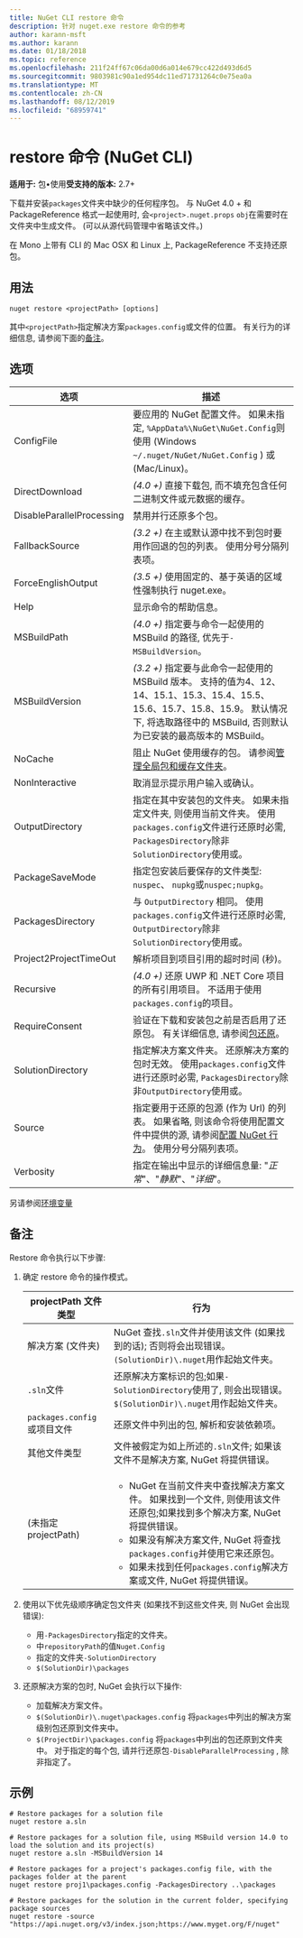 ```yaml
---
title: NuGet CLI restore 命令
description: 针对 nuget.exe restore 命令的参考
author: karann-msft
ms.author: karann
ms.date: 01/18/2018
ms.topic: reference
ms.openlocfilehash: 211f24ff67c06da00d6a014e679cc422d493d6d5
ms.sourcegitcommit: 9803981c90a1ed954dc11ed71731264c0e75ea0a
ms.translationtype: MT
ms.contentlocale: zh-CN
ms.lasthandoff: 08/12/2019
ms.locfileid: "68959741"
---
```

# <a name="restore-command-nuget-cli"></a>restore 命令 (NuGet CLI)

**适用于:** 包&bullet;使用**受支持的版本:** 2.7+

下载并安装`packages`文件夹中缺少的任何程序包。 与 NuGet 4.0 + 和 PackageReference 格式一起使用时, 会`<project>.nuget.props` `obj`在需要时在文件夹中生成文件。 (可以从源代码管理中省略该文件。)

在 Mono 上带有 CLI 的 Mac OSX 和 Linux 上, PackageReference 不支持还原包。

## <a name="usage"></a>用法

```cli
nuget restore <projectPath> [options]
```

其中`<projectPath>`指定解决方案`packages.config`或文件的位置。 有关行为的详细信息, 请参阅下面的[备注](#remarks)。

## <a name="options"></a>选项

| 选项 | 描述 |
| --- | --- |
| ConfigFile | 要应用的 NuGet 配置文件。 如果未指定, `%AppData%\NuGet\NuGet.Config`则使用 (Windows `~/.nuget/NuGet/NuGet.Config` ) 或 (Mac/Linux)。|
| DirectDownload | *(4.0 +)* 直接下载包, 而不填充包含任何二进制文件或元数据的缓存。 |
| DisableParallelProcessing | 禁用并行还原多个包。 |
| FallbackSource | *(3.2 +)* 在主或默认源中找不到包时要用作回退的包的列表。 使用分号分隔列表项。 |
| ForceEnglishOutput | *(3.5 +)* 使用固定的、基于英语的区域性强制执行 nuget.exe。 |
| Help | 显示命令的帮助信息。 |
| MSBuildPath | *(4.0 +)* 指定要与命令一起使用的 MSBuild 的路径, 优先于`-MSBuildVersion`。 |
| MSBuildVersion | *(3.2 +)* 指定要与此命令一起使用的 MSBuild 版本。 支持的值为4、12、14、15.1、15.3、15.4、15.5、15.6、15.7、15.8、15.9。 默认情况下, 将选取路径中的 MSBuild, 否则默认为已安装的最高版本的 MSBuild。 |
| NoCache | 阻止 NuGet 使用缓存的包。 请参阅[管理全局包和缓存文件夹](../../consume-packages/managing-the-global-packages-and-cache-folders.md)。 |
| NonInteractive | 取消显示提示用户输入或确认。 |
| OutputDirectory | 指定在其中安装包的文件夹。 如果未指定文件夹, 则使用当前文件夹。 使用`packages.config`文件进行还原时必需, `PackagesDirectory`除非`SolutionDirectory`使用或。|
| PackageSaveMode | 指定包安装后要保存的文件类型: `nuspec`、 `nupkg`或`nuspec;nupkg`。 |
| PackagesDirectory | 与 `OutputDirectory` 相同。 使用`packages.config`文件进行还原时必需, `OutputDirectory`除非`SolutionDirectory`使用或。 |
| Project2ProjectTimeOut | 解析项目到项目引用的超时时间 (秒)。 |
| Recursive | *(4.0 +)* 还原 UWP 和 .NET Core 项目的所有引用项目。 不适用于使用`packages.config`的项目。 |
| RequireConsent | 验证在下载和安装包之前是否启用了还原包。 有关详细信息, 请参阅[包还原](../../consume-packages/package-restore.md)。 |
| SolutionDirectory | 指定解决方案文件夹。 还原解决方案的包时无效。 使用`packages.config`文件进行还原时必需, `PackagesDirectory`除非`OutputDirectory`使用或。 |
| Source | 指定要用于还原的包源 (作为 Url) 的列表。 如果省略, 则该命令将使用配置文件中提供的源, 请参阅[配置 NuGet 行为](../../consume-packages/configuring-nuget-behavior.md)。 使用分号分隔列表项。 |
| Verbosity | 指定在输出中显示的详细信息量: "*正常*"、"*静默*"、"*详细*"。 |

另请参阅[环境变量](cli-ref-environment-variables.md)

## <a name="remarks"></a>备注

Restore 命令执行以下步骤:

1. 确定 restore 命令的操作模式。

   | projectPath 文件类型 | 行为 |
   | --- | --- |
   | 解决方案 (文件夹) | NuGet 查找`.sln`文件并使用该文件 (如果找到的话); 否则将会出现错误。 `(SolutionDir)\.nuget`用作起始文件夹。 |
   | `.sln`文件 | 还原解决方案标识的包;如果`-SolutionDirectory`使用了, 则会出现错误。 `$(SolutionDir)\.nuget`用作起始文件夹。 |
   | `packages.config`或项目文件 | 还原文件中列出的包, 解析和安装依赖项。 |
   | 其他文件类型 | 文件被假定为如上所述的`.sln`文件; 如果该文件不是解决方案, NuGet 将提供错误。 |
   | (未指定 projectPath) | <ul><li>NuGet 在当前文件夹中查找解决方案文件。 如果找到一个文件, 则使用该文件还原包;如果找到多个解决方案, NuGet 将提供错误。</li><li>如果没有解决方案文件, NuGet 将查找`packages.config`并使用它来还原包。</li><li>如果未找到任何`packages.config`解决方案或文件, NuGet 将提供错误。</ul> |

2. 使用以下优先级顺序确定包文件夹 (如果找不到这些文件夹, 则 NuGet 会出现错误):

    - 用`-PackagesDirectory`指定的文件夹。
    - 中`repositoryPath`的值`Nuget.Config`
    - 指定的文件夹`-SolutionDirectory`
    - `$(SolutionDir)\packages`

3. 还原解决方案的包时, NuGet 会执行以下操作:
    - 加载解决方案文件。
    - `$(SolutionDir)\.nuget\packages.config` 将`packages`中列出的解决方案级别包还原到文件夹中。
    - `$(ProjectDir)\packages.config` 将`packages`中列出的包还原到文件夹中。 对于指定的每个包, 请并行还原包`-DisableParallelProcessing` , 除非指定了。

## <a name="examples"></a>示例

```cli
# Restore packages for a solution file
nuget restore a.sln

# Restore packages for a solution file, using MSBuild version 14.0 to load the solution and its project(s)
nuget restore a.sln -MSBuildVersion 14

# Restore packages for a project's packages.config file, with the packages folder at the parent
nuget restore proj1\packages.config -PackagesDirectory ..\packages

# Restore packages for the solution in the current folder, specifying package sources
nuget restore -source "https://api.nuget.org/v3/index.json;https://www.myget.org/F/nuget"
```
